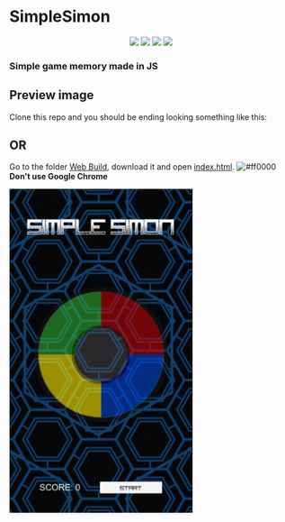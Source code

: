 # SimpleSimon

<p align="center"><img src="https://img.shields.io/badge/Version-2018.2.17-blue.svg"/> <img src="https://img.shields.io/badge/Status-Beta Build-brightgreen.svg"/> <img src="https://img.shields.io/badge/Contribuitors-Welcome-blue.svg"/> <img src="https://img.shields.io/badge/Build Version-2.0-orange.svg"/></p> 

### Simple game memory made in JS

## Preview image

Clone this repo and you should be ending looking something like this:

## **OR**  

Go to the folder [Web Build](https://github.com/Dkreick/SimpleSimon/tree/master/Build/Web), download it and open [index.html](https://github.com/Dkreick/SimpleSimon/tree/master/Build/Web/index.html). ![#ff0000](https://placehold.it/15/ff0000/ff0000?text=+) **Don't use Google Chrome**

![Preview](/preview.png)